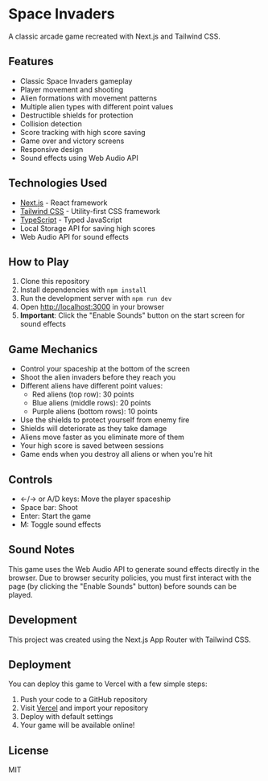 # Space Invaders

A classic arcade game recreated with Next.js and Tailwind CSS.

## Features

- Classic Space Invaders gameplay
- Player movement and shooting
- Alien formations with movement patterns
- Multiple alien types with different point values
- Destructible shields for protection
- Collision detection
- Score tracking with high score saving
- Game over and victory screens
- Responsive design
- Sound effects using Web Audio API

## Technologies Used

- [Next.js](https://nextjs.org/) - React framework
- [Tailwind CSS](https://tailwindcss.com/) - Utility-first CSS framework
- [TypeScript](https://www.typescriptlang.org/) - Typed JavaScript
- Local Storage API for saving high scores
- Web Audio API for sound effects

## How to Play

1. Clone this repository
2. Install dependencies with `npm install`
3. Run the development server with `npm run dev`
4. Open [http://localhost:3000](http://localhost:3000) in your browser
5. **Important**: Click the "Enable Sounds" button on the start screen for sound effects

## Game Mechanics

- Control your spaceship at the bottom of the screen
- Shoot the alien invaders before they reach you
- Different aliens have different point values:
  - Red aliens (top row): 30 points
  - Blue aliens (middle rows): 20 points
  - Purple aliens (bottom rows): 10 points
- Use the shields to protect yourself from enemy fire
- Shields will deteriorate as they take damage
- Aliens move faster as you eliminate more of them
- Your high score is saved between sessions
- Game ends when you destroy all aliens or when you're hit

## Controls

- ←/→ or A/D keys: Move the player spaceship
- Space bar: Shoot
- Enter: Start the game
- M: Toggle sound effects

## Sound Notes

This game uses the Web Audio API to generate sound effects directly in the browser. Due to browser security policies, you must first interact with the page (by clicking the "Enable Sounds" button) before sounds can be played.

## Development

This project was created using the Next.js App Router with Tailwind CSS.

## Deployment

You can deploy this game to Vercel with a few simple steps:

1. Push your code to a GitHub repository
2. Visit [Vercel](https://vercel.com/new) and import your repository
3. Deploy with default settings
4. Your game will be available online!

## License

MIT
